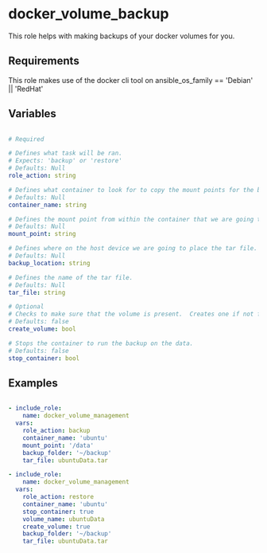 # docker_volume_backup

This role helps with making backups of your docker volumes for you.

## Requirements

This role makes use of the docker cli tool on ansible_os_family == 'Debian' || 'RedHat'

## Variables

``` yaml

# Required

# Defines what task will be ran.
# Expects: 'backup' or 'restore'
# Defaults: Null
role_action: string

# Defines what container to look for to copy the mount points for the backup job.
# Defaults: Null
container_name: string

# Defines the mount point from within the container that we are going to make a backup of.
# Defaults: Null
mount_point: string

# Defines where on the host device we are going to place the tar file.
# Defaults: Null
backup_location: string

# Defines the name of the tar file.  
# Defaults: Null
tar_file: string

# Optional
# Checks to make sure that the volume is present.  Creates one if not found by name.
# Defaults: false
create_volume: bool

# Stops the container to run the backup on the data.
# Defaults: false
stop_container: bool

```

## Examples

``` yaml

- include_role:
    name: docker_volume_management
  vars:
    role_action: backup
    container_name: 'ubuntu'
    mount_point: '/data'
    backup_folder: '~/backup'
    tar_file: ubuntuData.tar

- include_role:
    name: docker_volume_management
  vars:
    role_action: restore
    container_name: 'ubuntu'
    stop_container: true
    volume_name: ubuntuData
    create_volume: true
    backup_folder: '~/backup'
    tar_file: ubuntuData.tar

```
